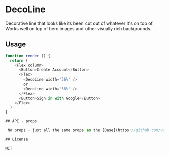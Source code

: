 # DecoLine

Decorative line that looks like its been cut out of whatever it's on top of. Works well on top of hero images and other visually rich backgrounds.

## Usage

```javascript
function render () {
  return (
    <Flex column>
      <Button>Create Account</Button>
      <Flex>
        <DecoLine width='36%' />
        or
        <DecoLine width='36%' />
      </Flex>
      <Button>Sign in with Google</Button>
    </Flex>
  )
}

## API - props

 No props - just all the same props as the [Base](https://github.com/vdux-components/ui/tree/master/src/docs/Base.md) component.

## License

MIT
